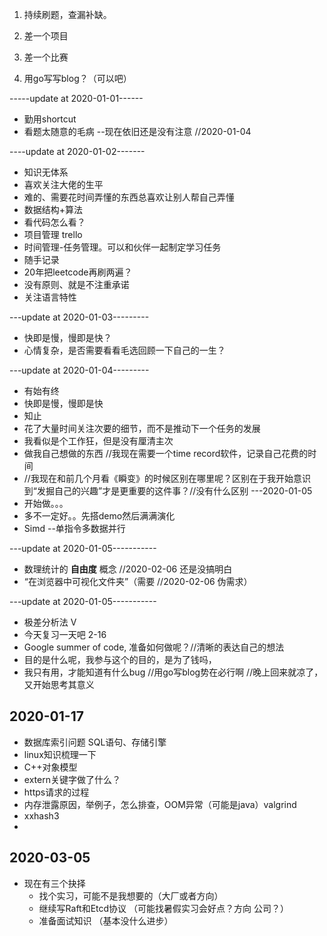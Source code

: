 1. 持续刷题，查漏补缺。
2. 差一个项目
3. 差一个比赛





1. 用go写写blog？（可以吧）

-----update at 2020-01-01------

- 勤用shortcut
- 看题太随意的毛病 --现在依旧还是没有注意 //2020-01-04

----update at 2020-01-02-------

- 知识无体系
- 喜欢关注大佬的生平
- 难的、需要花时间弄懂的东西总喜欢让别人帮自己弄懂
- 数据结构+算法
- 看代码怎么看？
- 项目管理 trello
- 时间管理-任务管理。可以和伙伴一起制定学习任务
- 随手记录
- 20年把leetcode再刷两遍？
- 没有原则、就是不注重承诺
- 关注语言特性

---update at 2020-01-03---------

- 快即是慢，慢即是快？
- 心情复杂，是否需要看看毛选回顾一下自己的一生？

---update at 2020-01-04---------

- 有始有终
- 快即是慢，慢即是快
- 知止
- 花了大量时间关注次要的细节，而不是推动下一个任务的发展
- 我看似是个工作狂，但是没有厘清主次
- 做我自己想做的东西 //我现在需要一个time record软件，记录自己花费的时间
- //我现在和前几个月看《瞬变》的时候区别在哪里呢？区别在于我开始意识到“发掘自己的兴趣”才是更重要的这件事？//没有什么区别 ---2020-01-05
- 开始做。。。
- 多不一定好。。先搭demo然后满满演化
- Simd --单指令多数据并行

---update at 2020-01-05-----------

- 数理统计的 **自由度** 概念 //2020-02-06 还是没搞明白
- “在浏览器中可视化文件夹”（需要 //2020-02-06 伪需求）

---update at 2020-01-05-----------

- 极差分析法 V
- 今天复习一天吧 2-16
- Google summer of code, 准备如何做呢？//清晰的表达自己的想法
- 目的是什么呢，我参与这个的目的，是为了钱吗，
- 我只有用，才能知道有什么bug //用go写blog势在必行啊 //晚上回来就凉了，又开始思考其意义



## 2020-01-17

- 数据库索引问题 SQL语句、存储引擎
- linux知识梳理一下
- C++对象模型
- extern关键字做了什么？
- https请求的过程
- 内存泄露原因，举例子，怎么排查，OOM异常（可能是java）valgrind
- xxhash3
- 

## 2020-03-05

- 现在有三个抉择
  - 找个实习，可能不是我想要的（大厂或者方向）
  - 继续写Raft和Etcd协议 （可能找暑假实习会好点？方向 公司？）
  - 准备面试知识 （基本没什么进步）

